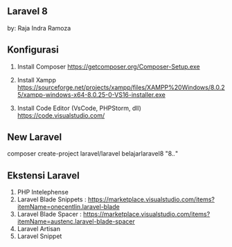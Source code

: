 ## Laravel 8

by: Raja Indra Ramoza

## Konfigurasi

1.  Install Composer
    https://getcomposer.org/Composer-Setup.exe
2.  Install Xampp
    https://sourceforge.net/projects/xampp/files/XAMPP%20Windows/8.0.25/xampp-windows-x64-8.0.25-0-VS16-installer.exe

3.  Install Code Editor (VsCode, PHPStorm, dll)
    https://code.visualstudio.com/

## New Laravel

composer create-project laravel/laravel belajarlaravel8 "8._._"

## Ekstensi Laravel

1. PHP Intelephense
2. Laravel Blade Snippets :
   https://marketplace.visualstudio.com/items?itemName=onecentlin.laravel-blade
3. Laravel Blade Spacer : https://marketplace.visualstudio.com/items?itemName=austenc.laravel-blade-spacer
4. Laravel Artisan
5. Laravel Snippet
